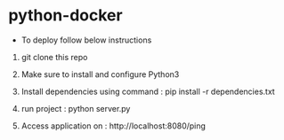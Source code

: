 # python-docker

- To deploy follow below instructions

1. git clone this repo

2. Make sure to install and configure Python3

3. Install dependencies using command : pip install -r dependencies.txt

4. run project : python server.py

5. Access application on : http://localhost:8080/ping
